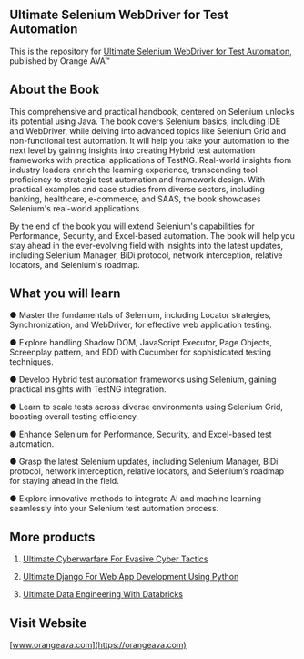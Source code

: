 ## Ultimate Selenium WebDriver for Test Automation

This is the repository for [Ultimate Selenium WebDriver for Test Automation](https://orangeava.com/products/ultimate-selenium-webdriver-for-test-automation), published by Orange AVA™


## About the Book
This comprehensive and practical handbook, centered on Selenium unlocks its potential using Java. The book covers Selenium basics, including IDE and WebDriver, while delving into advanced topics like Selenium Grid and non-functional test automation. It will help you take your automation to the next level by gaining insights into creating Hybrid test automation frameworks with practical applications of TestNG. Real-world insights from industry leaders enrich the learning experience, transcending tool proficiency to strategic test automation and framework design. With practical examples and case studies from diverse sectors, including banking, healthcare, e-commerce, and SAAS, the book showcases Selenium's real-world applications. 

By the end of the book you will extend Selenium's capabilities for Performance, Security, and Excel-based automation. The book will help you stay ahead in the ever-evolving field with insights into the latest updates, including Selenium Manager, BiDi protocol, network interception, relative locators, and Selenium's roadmap.

## What you will learn

● Master the fundamentals of Selenium, including Locator strategies, Synchronization, and WebDriver, for effective web application testing.

● Explore handling Shadow DOM, JavaScript Executor, Page Objects, Screenplay pattern, and 
BDD with Cucumber for sophisticated testing techniques.

● Develop Hybrid test automation frameworks using Selenium, gaining practical insights with TestNG integration.

● Learn to scale tests across diverse environments using Selenium Grid, boosting overall 
testing efficiency.

● Enhance Selenium for Performance, Security, and Excel-based test automation.

● Grasp the latest Selenium updates, including Selenium Manager, BiDi protocol, network interception, relative locators, and Selenium’s roadmap for staying ahead in the field.

● Explore innovative methods to integrate AI and machine learning seamlessly into your Selenium test automation process.



## More products
1. [Ultimate Cyberwarfare For Evasive Cyber Tactics](https://orangeava.com/products/ultimate-cyberwarfare-for-evasive-cyber-tactics)

2. [Ultimate Django For Web App Development Using Python](https://orangeava.com/products/ultimate-django-for-web-app-development-using-python)

3. [Ultimate Data Engineering With Databricks](https://orangeava.com/products/ultimate-data-engineering-with-databricks)
## Visit Website 
[www.orangeava.com](https://orangeava.com)
